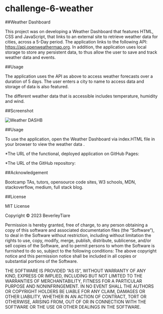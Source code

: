 # challenge-6-weather

##Weather Dashboard

This project was on developing a Weather Dashboard that features HTML, CSS and JavaScript, that links to an external site to retrieve weather data for cities, across a 5-Day period. The application links to the following API: https://api.openweathermap.org. In addition, the application uses local storage to store any persistent data, to thus allow the user to save and track weather data and events.

##Usage

The application uses the API as above to access weather forecasts over a duration of 5 days. The user enters a city to name to access data and storage of data is also featured.

The different weather data that is accessible includes temperature, humidity and wind.

##Screenshot 

![Weather DASHB](https://user-images.githubusercontent.com/122957548/229702257-9dc87625-7c58-4281-8d88-286d57ba4eb6.png)

##Usage

To use the application, open the Weather Dashboard via index.HTML file in your browser to view the weather data .

*The URL of the functional, deployed application on GitHub Pages: 

*The URL of the GitHub repository: 

##Acknowledgement

Bootcamp TAs, tutors, opensource code sites, W3 schools, MDN, stackoverflow, medium, full stack blog.

##License

MIT License

Copyright © 2023 BeverleyTiare

Permission is hereby granted, free of charge, to any person obtaining a copy of this software and associated documentation files (the “Software”), to deal in the Software without restriction, including without limitation the rights to use, copy, modify, merge, publish, distribute, sublicense, and/or sell copies of the Software, and to permit persons to whom the Software is furnished to do so, subject to the following conditions: The above copyright notice and this permission notice shall be included in all copies or substantial portions of the Software.

THE SOFTWARE IS PROVIDED “AS IS”, WITHOUT WARRANTY OF ANY KIND, EXPRESS OR IMPLIED, INCLUDING BUT NOT LIMITED TO THE WARRANTIES OF MERCHANTABILITY, FITNESS FOR A PARTICULAR PURPOSE AND NONINFRINGEMENT. IN NO EVENT SHALL THE AUTHORS OR COPYRIGHT HOLDERS BE LIABLE FOR ANY CLAIM, DAMAGES OR OTHER LIABILITY, WHETHER IN AN ACTION OF CONTRACT, TORT OR OTHERWISE, ARISING FROM, OUT OF OR IN CONNECTION WITH THE SOFTWARE OR THE USE OR OTHER DEALINGS IN THE SOFTWARE.
